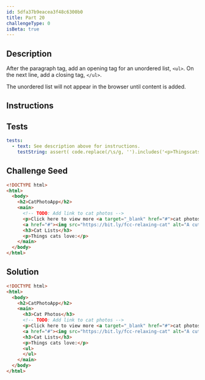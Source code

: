 ```yaml
---
id: 5dfa37b9eacea3f48c6300b0
title: Part 20
challengeType: 0
isBeta: true
---
```


## Description
<section id='description'>

After the paragraph tag, add an opening tag for an unordered list, `<ul>`. On the next line, add a closing tag, `</ul>`.

The unordered list will not appear in the browser until content is added.

</section>

## Instructions
<section id='instructions'>

</section>

## Tests
<section id='tests'>

```yml
tests:
  - text: See description above for instructions.
    testString: assert( code.replace(/\s/g, '').includes('<p>Thingscatslove:</p><ul></ul></main>') );

```

</section>

## Challenge Seed
<section id='challengeSeed'>

<div id='html-seed'>

```html
<!DOCTYPE html>
<html>
  <body>
    <h2>CatPhotoApp</h2>
    <main>
      <!-- TODO: Add link to cat photos -->
      <p>Click here to view more <a target="_blank" href="#">cat photos</a>.</p>
      <a href="#"><img src="https://bit.ly/fcc-relaxing-cat" alt="A cute orange cat lying on its back."></a>
      <h3>Cat Lists</h3>
      <p>Things cats love:</p>
    </main>
  </body>
</html>
```

</div>
</section>

## Solution
<section id='solution'>

```html
<!DOCTYPE html>
<html>
  <body>
    <h2>CatPhotoApp</h2>
    <main>
      <h3>Cat Photos</h3>
      <!-- TODO: Add link to cat photos -->
      <p>Click here to view more <a target="_blank" href="#">cat photos</a>.</p>
      <a href="#"><img src="https://bit.ly/fcc-relaxing-cat" alt="A cute orange cat lying on its back."></a>
      <h3>Cat Lists</h3>
      <p>Things cats love:</p>
      <ul>
      </ul>
    </main>
  </body>
</html>
```

</section>
